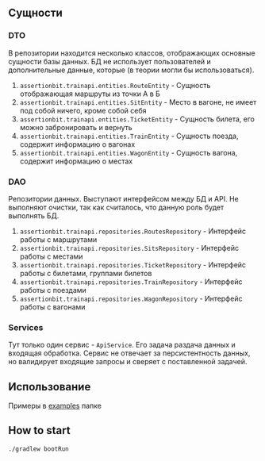 
## Сущности

### DTO

В репозитории находится несколько классов, отображающих основные сущности
базы данных. БД не использует пользователей и дополнительные данные, которые
(в теории могли бы использоваться).

1. `assertionbit.trainapi.entities.RouteEntity` - Сущность отображающая маршруты из точки А в Б
2. `assertionbit.trainapi.entities.SitEntity` - Место в вагоне, не имеет под собой ничего, кроме собой себя
3. `assertionbit.trainapi.entities.TicketEntity` - Сущность билета, его можно забронировать и вернуть
4. `assertionbit.trainapi.entities.TrainEntity` - Сущность поезда, содержит информацию о вагонах
5. `assertionbit.trainapi.entities.WagonEntity` - Сущность вагона, содержит информацию о местах

### DAO

Репозитории данных. Выступают интерфейсом между БД и API. Не выполняют очистки, так как считалось,
что данную роль будет выполнять БД.

1. `assertionbit.trainapi.repositories.RoutesRepository` - Интерфейс работы с маршрутами
2. `assertionbit.trainapi.repositories.SitsRepository` - Интерфейс работы с местами
3. `assertionbit.trainapi.repositories.TicketRepository` - Интерфейс работы с билетами, группами билетов
4. `assertionbit.trainapi.repositories.TrainRepository` - Интерфейс работы с поездами
5. `assertionbit.trainapi.repositories.WagonRepository` - Интерфейс работы с вагонами

### Services

Тут только один сервис - `ApiService`. Его задача раздача данных и входящая обработка. Сервис не
отвечает за персистентность данных, но валидирует входящие запросы и сверяет с поставленной задачей.

## Использование

Примеры в [examples](./examples) папке

## How to start

`./gradlew bootRun`


